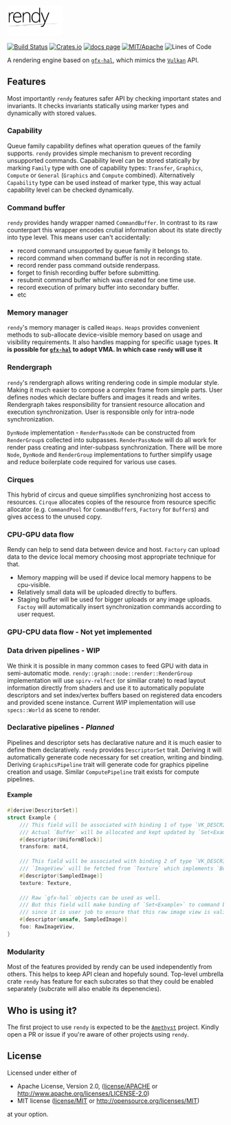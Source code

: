 

<p align="left">
  <img src="docs/logo.png" width="128px"/>
</p>

[![Build Status][s1]][tc]
[![Crates.io][s2]][ci]
[![docs page][docs-badge]][docs]
[![MIT/Apache][s3]][li]
![Lines of Code][s4]

[s1]: https://travis-ci.org/amethyst/rendy.svg?branch=master
[s2]: https://img.shields.io/crates/v/rendy.svg
[docs-badge]: https://img.shields.io/badge/docs-website-blue.svg
[docs]: https://docs.rs/rendy
[s3]: https://img.shields.io/badge/license-MIT%2FApache-blue.svg
[s4]: https://tokei.rs/b1/github/amethyst/rendy?category=code
[tc]: https://travis-ci.org/amethyst/rendy
[ci]: https://crates.io/crates/rendy/
[li]: COPYING

A rendering engine based on [`gfx-hal`], which mimics the [`Vulkan`] API.

## Features

Most importantly `rendy` features safer API by checking important states and invariants.
It checks invariants statically using marker types and dynamically with stored values.

### Capability

Queue family capability defines what operation queues of the family supports.
`rendy` provides simple mechanism to prevent recording unsupported commands.
Capability level can be stored statically by marking `Family` type with one of capability types: `Transfer`, `Graphics`, `Compute` or `General` (`Graphics` and `Compute` combined).
Alternatively `Capability` type can be used instead of marker type, this way actual capability level can be checked dynamically.

### Command buffer

`rendy` provides handy wrapper named `CommandBuffer`. In contrast to its raw counterpart this wrapper
encodes crutial information about its state directly into type level.
This means user can't accidentally:
* record command unsupported by queue family it belongs to.
* record command when command buffer is not in recording state.
* record render pass command outside renderpass.
* forget to finish recording buffer before submitting.
* resubmit command buffer which was created for one time use.
* record execution of primary buffer into secondary buffer.
* etc

### Memory manager

`rendy`'s memory manager is called `Heaps`.
`Heaps` provides convenient methods to sub-allocate device-visible memory based on usage and visibility requirements. It also handles mapping for specific usage types.
**It is possible for [`gfx-hal`] to adopt VMA. In which case `rendy` will use it**

### Rendergraph

`rendy`'s rendergraph allows writing rendering code in simple modular style.
Making it much easier to compose a complex frame from simple parts.
User defines nodes which declare buffers and images it reads and writes.
Rendergraph takes responsibility for transient resource allocation and execution synchronization.
User is responsible only for intra-node synchronization.

`DynNode` implementation - `RenderPassNode` can be constructed from `RenderGroup`s collected into subpasses.
`RenderPassNode` will do all work for render pass creating and inter-subpass synchronization.
There will be more `Node`, `DynNode` and `RenderGroup` implementations to further simplify usage and reduce boilerplate code required for various use cases.

### Cirques

This hybrid of circus and queue simplifies synchronizing host access to resources.
`Cirque` allocates copies of the resource from resource specific allocator
(e.g. `CommandPool` for `CommandBuffer`s, `Factory` for `Buffer`s)
and gives access to the unused copy.

### CPU-GPU data flow

Rendy can help to send data between device and host.
`Factory` can upload data to the device local memory choosing most appropriate technique for that.
* Memory mapping will be used if device local memory happens to be cpu-visible.
* Relatively small data will be uploaded directly to buffers.
* Staging buffer will be used for bigger uploads or any image uploads.
`Factoy` will automatically insert synchronization commands according to user request.

### GPU-CPU data flow - **Not yet implemented**

### Data driven pipelines - **WIP**

We think it is possible in many common cases to feed GPU with data in semi-automatic mode.
`rendy::graph::node::render::RenderGroup` implementation will use `spirv-relfect` (or similiar crate) to read layout information directly from shaders
and use it to automatically populate descriptors and set index/vertex buffers based on registered data encoders and provided scene instance.
Current *WIP* implementation will use `specs::World` as scene to render.

### Declarative pipelines - ***Planned***

Pipelines and descriptor sets has declarative nature and it is much easier to define them declaratively.
`rendy` provides `DescriptorSet` trait.
Deriving it will automatically generate code necessary for set creation, writing and binding.
Deriving `GraphicsPipeline` trait will generate code for graphics pipeline creation and usage.
Similar `ComputePipeline` trait exists for compute pipelines.

#### Example

```rust
#[derive(DescritorSet)]
struct Example {
    /// This field will be associated with binding 1 of type `VK_DESCRIPTOR_TYPE_UNIFORM_BUFFER`.
    /// Actual `Buffer` will be allocated and kept updated by `Set<Example>`.
    #[descriptor(UniformBlock)]
    transform: mat4,

    /// This field will be associated with binding 2 of type `VK_DESCRIPTOR_TYPE_SAMPLED_IMAGE`.
    /// `ImageView` will be fetched from `Texture` which implements `Borrow<ImageView>`.
    #[descriptor(SampledImage)]
    texture: Texture,

    /// Raw `gfx-hal` objects can be used as well.
    /// But this field will make binding of `Set<Example>` to command buffer to require unsafe operation
    /// since it is user job to ensure that this raw image view is valid during command buffer execution.
    #[descriptor(unsafe, SampledImage)]
    foo: RawImageView,
}
```

### Modularity

Most of the features provided by rendy can be used independently from others.
This helps to keep API clean and hopefuly sound.
Top-level umbrella crate `rendy` has feature for each subcrates so that they could be enabled separately (subcrate will also enable its depenencies).

## Who is using it?

The first project to use `rendy` is expected to be the [`Amethyst`] project. Kindly open a PR or issue if you're aware of other projects using `rendy`.

## License

Licensed under either of

* Apache License, Version 2.0, ([license/APACHE](license/APACHE) or http://www.apache.org/licenses/LICENSE-2.0)
* MIT license ([license/MIT](license/MIT) or http://opensource.org/licenses/MIT)

at your option.

[`gfx-hal`]: https://github.com/gfx-rs/gfx
[`gfx-memory`]: https://github.com/gfx-rs/gfx-memory
[`gfx-render`]: https://github.com/gfx-rs/gfx-render
[`gfx-mesh`]: https://github.com/omni-viral/gfx-mesh
[`gfx-texture`]: https://github.com/omni-viral/gfx-texture
[`xfg`]: https://github.com/omni-viral/xfg-rs
[`Vulkan`]: https://www.khronos.org/vulkan/
[`Vulkan`-portability]: https://www.khronos.org/vulkan/portability-initiative
[`Amethyst`]: https://github.com/amethyst/amethyst
